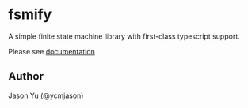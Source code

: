 # fsmify

A simple finite state machine library with first-class typescript support.

Please see [documentation](https://github.com/ycmjason/fsmify)

## Author

Jason Yu (@ycmjason)
